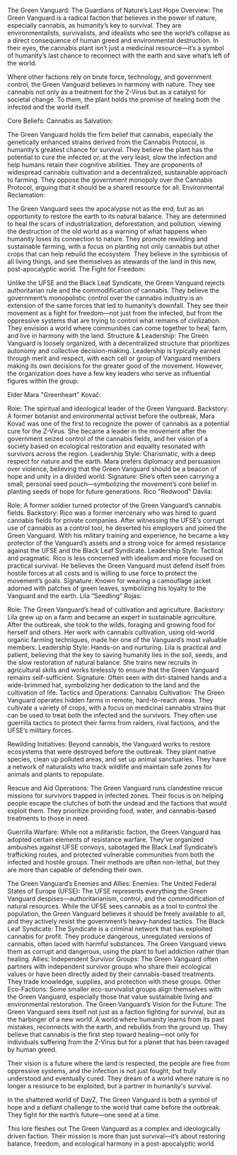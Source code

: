 

The Green Vanguard: The Guardians of Nature’s Last Hope
Overview:
The Green Vanguard is a radical faction that believes in the power of nature, especially cannabis, as humanity’s key to survival. They are environmentalists, survivalists, and idealists who see the world’s collapse as a direct consequence of human greed and environmental destruction. In their eyes, the cannabis plant isn’t just a medicinal resource—it’s a symbol of humanity’s last chance to reconnect with the earth and save what’s left of the world.

Where other factions rely on brute force, technology, and government control, the Green Vanguard believes in harmony with nature. They see cannabis not only as a treatment for the Z-Virus but as a catalyst for societal change. To them, the plant holds the promise of healing both the infected and the world itself.

Core Beliefs:
Cannabis as Salvation:

The Green Vanguard holds the firm belief that cannabis, especially the genetically enhanced strains derived from the Cannabis Protocol, is humanity’s greatest chance for survival. They believe the plant has the potential to cure the infected or, at the very least, slow the infection and help humans retain their cognitive abilities.
They are proponents of widespread cannabis cultivation and a decentralized, sustainable approach to farming. They oppose the government monopoly over the Cannabis Protocol, arguing that it should be a shared resource for all.
Environmental Reclamation:

The Green Vanguard sees the apocalypse not as the end, but as an opportunity to restore the earth to its natural balance. They are determined to heal the scars of industrialization, deforestation, and pollution, viewing the destruction of the old world as a warning of what happens when humanity loses its connection to nature.
They promote rewilding and sustainable farming, with a focus on planting not only cannabis but other crops that can help rebuild the ecosystem. They believe in the symbiosis of all living things, and see themselves as stewards of the land in this new, post-apocalyptic world.
The Fight for Freedom:

Unlike the UFSE and the Black Leaf Syndicate, the Green Vanguard rejects authoritarian rule and the commodification of cannabis. They believe the government’s monopolistic control over the cannabis industry is an extension of the same forces that led to humanity’s downfall.
They see their movement as a fight for freedom—not just from the infected, but from the oppressive systems that are trying to control what remains of civilization. They envision a world where communities can come together to heal, farm, and live in harmony with the land.
Structure & Leadership:
The Green Vanguard is loosely organized, with a decentralized structure that prioritizes autonomy and collective decision-making. Leadership is typically earned through merit and respect, with each cell or group of Vanguard members making its own decisions for the greater good of the movement. However, the organization does have a few key leaders who serve as influential figures within the group:

Elder Mara "Greenheart" Kovač:

Role: The spiritual and ideological leader of the Green Vanguard.
Backstory: A former botanist and environmental activist before the outbreak, Mara Kovač was one of the first to recognize the power of cannabis as a potential cure for the Z-Virus. She became a leader in the movement after the government seized control of the cannabis fields, and her vision of a society based on ecological restoration and equality resonated with survivors across the region.
Leadership Style: Charismatic, with a deep respect for nature and the earth. Mara prefers diplomacy and persuasion over violence, believing that the Green Vanguard should be a beacon of hope and unity in a divided world.
Signature: She’s often seen carrying a small, personal seed pouch—symbolizing the movement’s core belief in planting seeds of hope for future generations.
Rico "Redwood" Dávila:

Role: A former soldier turned protector of the Green Vanguard’s cannabis fields.
Backstory: Rico was a former mercenary who was hired to guard cannabis fields for private companies. After witnessing the UFSE’s corrupt use of cannabis as a control tool, he deserted his employers and joined the Green Vanguard. With his military training and experience, he became a key protector of the Vanguard’s assets and a strong voice for armed resistance against the UFSE and the Black Leaf Syndicate.
Leadership Style: Tactical and pragmatic. Rico is less concerned with idealism and more focused on practical survival. He believes the Green Vanguard must defend itself from hostile forces at all costs and is willing to use force to protect the movement’s goals.
Signature: Known for wearing a camouflage jacket adorned with patches of green leaves, symbolizing his loyalty to the Vanguard and the earth.
Lila “Seedling” Rojas:

Role: The Green Vanguard’s head of cultivation and agriculture.
Backstory: Lila grew up on a farm and became an expert in sustainable agriculture. After the outbreak, she took to the wilds, foraging and growing food for herself and others. Her work with cannabis cultivation, using old-world organic farming techniques, made her one of the Vanguard’s most valuable members.
Leadership Style: Hands-on and nurturing. Lila is practical and patient, believing that the key to saving humanity lies in the soil, seeds, and the slow restoration of natural balance. She trains new recruits in agricultural skills and works tirelessly to ensure that the Green Vanguard remains self-sufficient.
Signature: Often seen with dirt-stained hands and a wide-brimmed hat, symbolizing her dedication to the land and the cultivation of life.
Tactics and Operations:
Cannabis Cultivation: The Green Vanguard operates hidden farms in remote, hard-to-reach areas. They cultivate a variety of crops, with a focus on medicinal cannabis strains that can be used to treat both the infected and the survivors. They often use guerrilla tactics to protect their farms from raiders, rival factions, and the UFSE’s military forces.

Rewilding Initiatives: Beyond cannabis, the Vanguard works to restore ecosystems that were destroyed before the outbreak. They plant native species, clean up polluted areas, and set up animal sanctuaries. They have a network of naturalists who track wildlife and maintain safe zones for animals and plants to repopulate.

Rescue and Aid Operations: The Green Vanguard runs clandestine rescue missions for survivors trapped in infected zones. Their focus is on helping people escape the clutches of both the undead and the factions that would exploit them. They prioritize providing food, water, and cannabis-based treatments to those in need.

Guerrilla Warfare: While not a militaristic faction, the Green Vanguard has adopted certain elements of resistance warfare. They’ve organized ambushes against UFSE convoys, sabotaged the Black Leaf Syndicate’s trafficking routes, and protected vulnerable communities from both the infected and hostile groups. Their methods are often non-lethal, but they are more than capable of defending their own.

The Green Vanguard’s Enemies and Allies:
Enemies:
The United Federal States of Europe (UFSE): The UFSE represents everything the Green Vanguard despises—authoritarianism, control, and the commodification of natural resources. While the UFSE sees cannabis as a tool to control the population, the Green Vanguard believes it should be freely available to all, and they actively resist the government’s heavy-handed tactics.
The Black Leaf Syndicate: The Syndicate is a criminal network that has exploited cannabis for profit. They produce dangerous, unregulated versions of cannabis, often laced with harmful substances. The Green Vanguard views them as corrupt and dangerous, using the plant to fuel addiction rather than healing.
Allies:
Independent Survivor Groups: The Green Vanguard often partners with independent survivor groups who share their ecological values or have been directly aided by their cannabis-based treatments. They trade knowledge, supplies, and protection with these groups.
Other Eco-Factions: Some smaller eco-survivalist groups align themselves with the Green Vanguard, especially those that value sustainable living and environmental restoration.
The Green Vanguard’s Vision for the Future:
The Green Vanguard sees itself not just as a faction fighting for survival, but as the harbinger of a new world. A world where humanity learns from its past mistakes, reconnects with the earth, and rebuilds from the ground up. They believe that cannabis is the first step toward healing—not only for individuals suffering from the Z-Virus but for a planet that has been ravaged by human greed.

Their vision is a future where the land is respected, the people are free from oppressive systems, and the infection is not just fought, but truly understood and eventually cured. They dream of a world where nature is no longer a resource to be exploited, but a partner in humanity's survival.

In the shattered world of DayZ, The Green Vanguard is both a symbol of hope and a defiant challenge to the world that came before the outbreak. They fight for the earth’s future—one seed at a time.

This lore fleshes out The Green Vanguard as a complex and ideologically driven faction. Their mission is more than just survival—it’s about restoring balance, freedom, and ecological harmony in a post-apocalyptic world.

